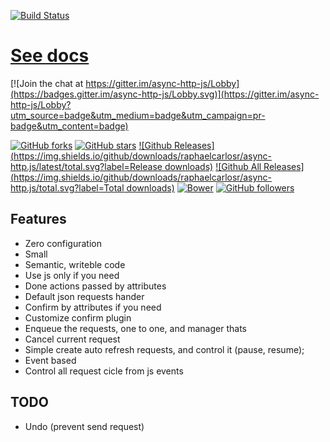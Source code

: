 [![Build Status](https://travis-ci.org/raphaelcarlosr/async-http.js.svg?branch=master)](https://travis-ci.org/raphaelcarlosr/async-http.js)

# [See docs](https://raphaelcarlosr.github.io/async-http.js/index.html)

[![Join the chat at https://gitter.im/async-http-js/Lobby](https://badges.gitter.im/async-http-js/Lobby.svg)](https://gitter.im/async-http-js/Lobby?utm_source=badge&utm_medium=badge&utm_campaign=pr-badge&utm_content=badge)

[![GitHub forks](https://img.shields.io/github/forks/badges/async-http.js.svg?label=Fork)](https://github.com/raphaelcarlosr/async-http.js)
[![GitHub stars](https://img.shields.io/github/stars/badges/async-http.js.svg?label=Star)](https://github.com/raphaelcarlosr/async-http.js)
[![Github Releases](https://img.shields.io/github/downloads/raphaelcarlosr/async-http.js/latest/total.svg?label=Release downloads)](https://github.com/raphaelcarlosr/async-http.js)
[![Github All Releases](https://img.shields.io/github/downloads/raphaelcarlosr/async-http.js/total.svg?label=Total downloads)](https://github.com/raphaelcarlosr/async-http.js)
[![Bower](https://img.shields.io/bower/v/async-http.js.svg)](https://github.com/raphaelcarlosr/async-http.js)
[![GitHub followers](https://img.shields.io/github/followers/raphaelcarlosr.svg?label=Follow)](https://github.com/raphaelcarlosr/async-http.js)


## Features

* Zero configuration
* Small
* Semantic, writeble code
* Use js only if you need
* Done actions passed by attributes
* Default json requests hander
* Confirm by attributes if you need 
* Customize confirm plugin
* Enqueue the requests, one to one, and manager thats
* Cancel current request
* Simple create auto refresh requests, and control it (pause, resume);
* Event based
* Control all request cicle from js events

## TODO

* Undo (prevent send request)
